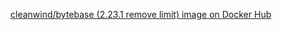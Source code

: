 <a href="https://hub.docker.com/r/cleanwind/bytebase/tags?name=2.23.1">cleanwind/bytebase (2.23.1 remove limit) image on Docker Hub</a>
